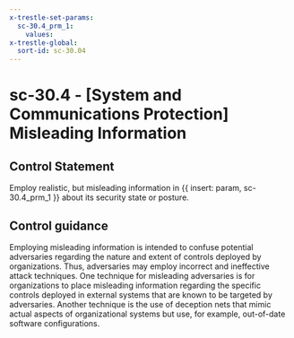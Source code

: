 ```yaml
---
x-trestle-set-params:
  sc-30.4_prm_1:
    values:
x-trestle-global:
  sort-id: sc-30.04
---
```


# sc-30.4 - \[System and Communications Protection\] Misleading Information

## Control Statement

Employ realistic, but misleading information in {{ insert: param, sc-30.4_prm_1 }} about its security state or posture.

## Control guidance

Employing misleading information is intended to confuse potential adversaries regarding the nature and extent of controls deployed by organizations. Thus, adversaries may employ incorrect and ineffective attack techniques. One technique for misleading adversaries is for organizations to place misleading information regarding the specific controls deployed in external systems that are known to be targeted by adversaries. Another technique is the use of deception nets that mimic actual aspects of organizational systems but use, for example, out-of-date software configurations.
